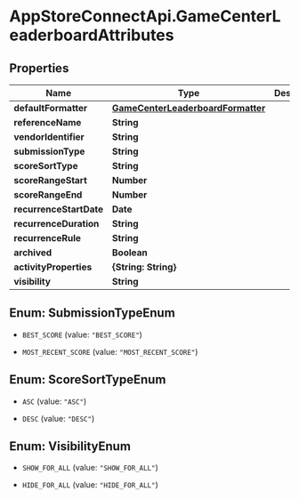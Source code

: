 # AppStoreConnectApi.GameCenterLeaderboardAttributes

## Properties

Name | Type | Description | Notes
------------ | ------------- | ------------- | -------------
**defaultFormatter** | [**GameCenterLeaderboardFormatter**](GameCenterLeaderboardFormatter.md) |  | [optional] 
**referenceName** | **String** |  | [optional] 
**vendorIdentifier** | **String** |  | [optional] 
**submissionType** | **String** |  | [optional] 
**scoreSortType** | **String** |  | [optional] 
**scoreRangeStart** | **Number** |  | [optional] 
**scoreRangeEnd** | **Number** |  | [optional] 
**recurrenceStartDate** | **Date** |  | [optional] 
**recurrenceDuration** | **String** |  | [optional] 
**recurrenceRule** | **String** |  | [optional] 
**archived** | **Boolean** |  | [optional] 
**activityProperties** | **{String: String}** |  | [optional] 
**visibility** | **String** |  | [optional] 



## Enum: SubmissionTypeEnum


* `BEST_SCORE` (value: `"BEST_SCORE"`)

* `MOST_RECENT_SCORE` (value: `"MOST_RECENT_SCORE"`)





## Enum: ScoreSortTypeEnum


* `ASC` (value: `"ASC"`)

* `DESC` (value: `"DESC"`)





## Enum: VisibilityEnum


* `SHOW_FOR_ALL` (value: `"SHOW_FOR_ALL"`)

* `HIDE_FOR_ALL` (value: `"HIDE_FOR_ALL"`)




